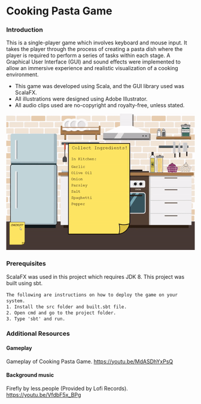 # Cooking Pasta Game

### Introduction
This is a single-player game which involves keyboard and mouse input. It takes the player through the process of creating a pasta dish where the player is required to perform a series of tasks within each stage. A Graphical User Interface (GUI) and sound effects were implemented to allow an immersive experience and realistic visualization of a cooking environment.
* This game was developed using Scala, and the GUI library used was ScalaFX.
* All illustrations were designed using Adobe Illustrator.
* All audio clips used are no-copyright and royalty-free, unless stated.  

<p align="center">
  <img src="Images/cooking.gif"/>
</p>

### Prerequisites
ScalaFX was used in this project which requires JDK 8. This project was built using sbt.

```
The following are instructions on how to deploy the game on your system.
1. Install the src folder and built.sbt file.
2. Open cmd and go to the project folder.
3. Type 'sbt' and run.
```

### Additional Resources
#### Gameplay
Gameplay of Cooking Pasta Game. https://youtu.be/MdASDhYxPsQ
#### Background music
Firefly by less.people (Provided by Lofi Records). https://youtu.be/VfdbF5x_BPg
